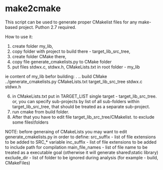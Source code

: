 # make2cmake

This script can be used to generate proper CMakelist files for any make-based project.
Puthon 2.7 required.

How to use it:
1) create folder my_lib,
2) copy folder with project to build there - target_lib_src_tree,
3) create folder CMake there,
4) copy file generate_cmakelists.py to CMake folder
5) put files stdwx.c, stdwx.h, CMakeLists.txt in root folder - my_lib

ie content of my_lib befor building:
.
..
build
CMake
../generate_cmakelists.py
CMakeLists.txt
target_lib_src_tree
stdwx.c
stdwx.h

6) in CMakeLists.txt put in TARGET_LIST single target - target_lib_src_tree.
or, you can specify sub-projects by list of all sub-folders within target_lib_src_tree, 
that should be treated as a separate sub-project.
7) run cmake from build folder.
8) After that you have to edit file target_lib_src_tree/CMakelist. to exclude some files\folders

NOTE: before generaing of CMakeLists you may want to edit generate_cmakelists.py in order to define: 
src_suffix - list of file extensions to be added to SRC_* variable
inc_suffix - list of file extensions to be added to include path for compilation
main_file_names - list of file name to be treated as a executable goal (otherwise it will generate shared\static library)
exclude_dir - list of folder to be ignored during analysis (for example - build, CMakeFiles)

